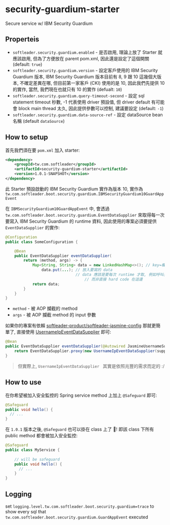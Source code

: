 # security-guardium-starter

Secure service w/ IBM Security Guardium

## Properteis

- `softleader.security.guardium.enabled` - 是否啟用, 理論上放了 Starter 就應該啟用, 但為了方便放在 parent pom.xml, 因此還是設定了這個開關 (default: `true`)
- `softleader.security.guardium.version` - 設定客戶使用的 IBM Security Guardium 版本, IBM Security Guardium 版本目前有 8, 9 跟 10 這幾個大版本, 不確定差異在哪, 但目前第一家客戶 (CKI) 使用的是 10, 因此我們先提供 10 的實作, 當然, 我們現在也就只有 10 的實作 (defualt: `10`)
- `softleader.security.guardium.query-timeout-second` - 設定 sql statement timeout 秒數, -1 代表使用 driver 預設值, 但 driver default 有可能會 block main thread 太久, 因此提供參數可以控制, 建議要設定 (default: `-1`)
- `softleader.security.guardium.data-source-ref` - 設定 dataSource bean 名稱 (default `dataSource`)

## How to setup

首先我們須在要 `pom.xml` 加入 starter:

```xml
<dependency>
    <groupId>tw.com.softleader</groupId>
    <artifactId>security-guardium-starter</artifactId>
    <version>1.0.1-SNAPSHOT</version>
</dependency>
```

此 Starter 預設啟動的 IBM Security Guardium 實作為版本 10, 實作為 `tw.com.softleader.boot.security.guardium.IBMSecurityGuardium10GuardAppEvent`

在 `IBMSecurityGuardium10GuardAppEvent` 中, 會透過 `tw.com.softleader.boot.security.guardium.EventDataSupplier` 來取得每一次要寫入 IBM Security Guardium 的 runtime 資料, 因此使用的專案必須要提供 `EventDataSupplier` 的實作:

```java
@Configuration
public class SomeConfiguration {

	@Bean
	public EventDataSupplier eventDataSupplier(
		return (method, args) -> {
			Map<String, String> data = new LinkedHashMap<>(); // key=欄位名稱, value=值
    			data.put(...); // 放入要寫的 data
                   		       // data 應該是要每次 runtime 才取, 例如呼叫另一個 class 取得資料
                    		       // 而非直接 hard code 在這邊
			return data;
	    }
	}
}
```

- `method` - 被 AOP 攔截的 method
- `args` - 被 AOP 攔截 method 的 input 參數

如果你的專案有依賴 [softleader-product/softleader-jasmine-config](https://github.com/softleader-product/softleader-jasmine-config) 那就更簡單了, 直接使用 [UsernameIpEventDataSupplier](https://github.com/softleader-product/softleader-jasmine-config/blob/master/src/main/java/tw/com/softleader/jasmine/security/guardium/UsernameIpEventDataSupplier.java) 即可:

```java
@Bean
public EventDataSupplier eventDataSupplier(@Autowired JasmineUsernameSupplier supplier) {
	return EventDataSupplier.proxy(new UsernameIpEventDataSupplier(supplier));
}
```

> 但實際上, `UsernameIpEventDataSupplier ` 其實是依照兆豐的需求而定的 :/

## How to use

在你希望被加入安全監控的 Spring service method 上加上 `@Safeguard` 即可:

```java
@Safeguard
public void hello() {
  // ...
}
```

在 `1.0.1` 版本之後, `@Safeguard` 也可以掛在 class 上了 :mega:! 即該 class 下所有 public method 都會被加入安全監控:

```java
@Safeguard
public class MyService {
    
    // will be safeguard
    public void hello() {
      // ...
    }
}
``` 

## Logging

set `logging.level.tw.com.softleader.boot.security.guardium=trace` to show every sql that `tw.com.softleader.boot.security.guardium.GuardAppEvent` executed
